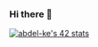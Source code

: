 ### Hi there 👋

<!-- [![42 Profile Card](https://1337-readme.vercel.app/api/profile?cursus=42cursus&dark=true&login=abdel-ke)](https://github.com/mohouyizme/1337-readme) -->
<!-- [![42 Profile Card](https://1337-readme.vercel.app/api/profile?cursus=42cursus&login=abdel-ke)](https://github.com/mohouyizme/1337-readme) -->
<!-- 
<a href="https://github.com/abdel-ke?tab=repositories">
  <img align="center" src="https://github-readme-stats.vercel.app/api/top-langs/?username=abdel-ke&theme=dark"/>
</a>
<a href="https://github.com/abdel-ke?tab=repositories">
 <img align="center" src="https://github-readme-stats.vercel.app/api?username=abdel-ke&line_height=40&show_icons=true&theme=dark">
</a> -->
<!-- https://badge.mediaplus.ma/darkblue/abdel-ke -->
[![abdel-ke's 42 stats](https://badge.mediaplus.ma/darkblue/abdel-ke)](https://github.com/oakoudad/badge42)
<!-- <a href="https://github.com/JaeSeoKim/badge42"><img src="https://badge.mediaplus.ma/darkblue/abdel-ke" alt="abdel-ke's 42 stats" /></a> -->
<!--
**abdel-ke/abdel-ke** is a ✨ _special_ ✨ repository because its `README.md` (this file) appears on your GitHub profile.

Here are some ideas to get you started:

- 🔭 I’m currently working on ...
- 🌱 I’m currently learning ...
- 👯 I’m looking to collaborate on ...
- 🤔 I’m looking for help with ...
- 💬 Ask me about ...
- 📫 How to reach me: ...
- 😄 Pronouns: ...
- ⚡ Fun fact: ...
-->
